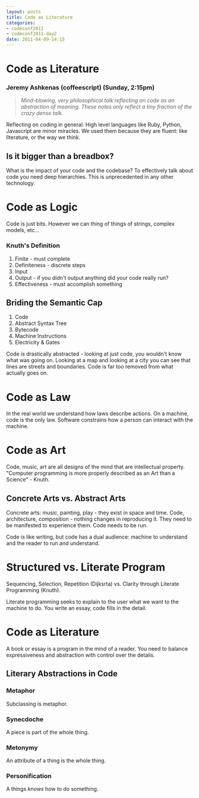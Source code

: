```yaml
---
layout: posts
title: Code as Literature
categories: 
- codeconf2011
- codeconf2011-day2
date: 2011-04-09-14:15
---
```


# Code as Literature

### Jeremy Ashkenas (coffeescript) (Sunday, 2:15pm)

> _Mind-blowing, very philosophical talk reflecting on code as an abstraction of meaning._ 
> _These notes only reflect a tiny fraction of the crazy dense talk._

Reflecting on coding in general. High level languages like Ruby, Python, Javascript are minor miracles. We used them because they are fluent: like literature, or the way we think.

## Is it bigger than a breadbox?

What is the impact of your code and the codebase?  To effectively talk about code you need deep hierarchies.  This is unprecedented in any other technology.

# Code as Logic

Code is just bits.  However we can thing of things of strings, complex models, etc...

### Knuth's Definition

1. Finite - must complete
2. Definiteness - discrete steps
3. Input
4. Output - if you didn't output anything did your code really run?
5. Effectiveness - must accomplish something

## Briding the Semantic Cap

1. Code
2. Abstract Syntax Tree
3. Bytecode
4. Machine Instructions
5. Electricity & Gates

Code is drastically abstracted - looking at just code, you wouldn't know what was going on.  Looking at a map and looking at a city you can see that lines are streets and boundaries.  Code is far too removed from what actually goes on.

# Code as Law

In the real world we understand how laws describe actions.  On a machine, code is the only law.  Software constrains how a person can interact with the machine.

# Code as Art

Code, music, art are all designs of the mind that are intellectual property.  "Computer programming is more properly described as an Art than a Science" - Knuth.

## Concrete Arts vs. Abstract Arts

Concrete arts: music, painting, play - they exist in space and time.  Code, architecture, composition - nothing changes in reproducing it.  They need to be manifested to experience them.  Code needs to be run.

Code is like writing, but code has a dual audience: machine to understand and the reader to run and understand.

# Structured vs. Literate Program

Sequencing, Selection, Repetition (Dijksrta) vs. Clarity through Literate Programming (Knuth).

Literate programming seeks to explain to the user what we want to the machine to do.  You write an essay, code fills in the detail.

# Code as Literature

A book or essay is a program in the mind of a reader.  You need to balance expressiveness and abstraction with control over the details.

## Literary Abstractions in Code

### Metaphor

Subclassing is metaphor.

### Synecdoche

A piece is part of the whole thing.

### Metonymy

An attribute of a thing is the whole thing.

### Personification

A things _knows_ how to do something.